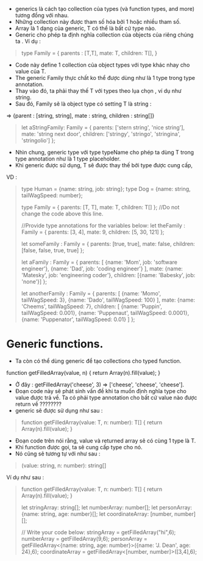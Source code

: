 - generics là cách tạo collection của types (và function types, and more) tương đồng với nhau.
- Những collection này được tham số hóa bởi 1 hoặc nhiều tham số.
- Array<T> là 1 dạng của generic, T có thể là bất cứ type nào.
- Generic cho phép ta định nghĩa collection của objects của riêng chúng ta . Ví dụ :

>   type Family<T> = {
>       parents : [T,T], mate: T, children: T[],
>   }

- Code này define 1 collection của object types với type khác nhay cho value của T.
- The generic Family<T> thực chất ko thể được dùng như là 1 type trong type annotation.
- Thay vào đó, ta phải thay thế T với types theo lụa chọn , ví dụ như string.
- Sau đó, Family<string> sẽ là object type có setting T là string :

=> {parent : [string, string], mate : string, children : string[]}

>   let aStringFamily: Family<string> = {
>     parents: ['stern string', 'nice string'],
>     mate: 'string next door', 
>     children: ['stringy', 'stringo', 'stringina', 'stringolio']
>   };

- Nhìn chung, generic type với type typeName<T> cho phép ta dùng T trong type annotation như là 1 type placeholder.
- Khi generic được sử dụng, T sẽ được thay thế bởi type được cung cấp, 

VD : 

>   type Human = {name: string, job: string};
>   type Dog = {name: string, tailWagSpeed: number};
>   
>   type Family<T> = {
>     parents: [T, T], mate: T, children: T[]
>   };
>   //Do not change the code above this line.
>   
>   //Provide type annotations for the variables below:
>   let theFamily : Family<number> = {
>     parents: [3, 4], mate: 9, children: [5, 30, 121]
>   };
>   
>   let someFamily : Family<boolean> = {
>     parents: [true, true], mate: false, 
>     children: [false, false, true, true]
>   };
>   
>   let aFamily : Family<Human> =  {
>     parents: [
>       {name: 'Mom', job: 'software engineer'},
>       {name: 'Dad', job: 'coding engineer'}
>     ],
>     mate: {name: 'Matesky', job: 'engineering coder'},
>     children: [{name: 'Babesky', job: 'none'}]
>   };
>   
>   let anotherFamily : Family<Dog> = {
>     parents: [
>       {name: 'Momo', tailWagSpeed: 3},
>       {name: 'Dado', tailWagSpeed: 100}
>     ],
>     mate: {name: 'Cheems', tailWagSpeed: 7},
>     children: [
>       {name: 'Puppin', tailWagSpeed: 0.001},
>       {name: 'Puppenaut', tailWagSpeed: 0.0001},
>       {name: 'Puppenator', tailWagSpeed: 0.01}
>     ]
>   };

# Generic functions.
- Ta còn có thể dùng generic để tạo collections cho typed function.

function getFilledArray(value, n) {
  return Array(n).fill(value);
}

- Ở đây : getFilledArray('cheese', 3) => ['cheese', 'cheese', 'cheese'].
-  Đoạn code này sẽ phát sinh vấn đề khi ta muốn định nghĩa type cho value được trả về. Ta có phải type annotation cho bất cứ value nào được return về ????????
- generic sẽ được sử dụng như sau :

>   function getFilledArray<T>(value: T, n: number): T[] {
>     return Array(n).fill(value);
>   }

- Đoạn code trên nói rằng, value và returned array sẽ có cùng 1 type là T.
- Khi function được gọi, ta sẽ cung cấp type cho nó.
- Nó cũng sẽ tương tự với như sau :

>   (value: string, n: number): string[]

Ví dụ như sau :

>   function getFilledArray<T>(value: T, n: number): T[] {
>     return Array(n).fill(value);
>   }
>   
>   let stringArray: string[];
>   let numberArray: number[];
>   let personArray: {name: string, age: number}[];
>   let coordinateArray: [number, number][];
>   
>   // Write your code below:
>   stringArray = getFilledArray<string>("hi",6);
>   numberArray = getFilledArray<number>(9,6);
>   personArray = getFilledArray<{name: string, age: number}>({name: 'J. Dean', age: 24},6);
>   coordinateArray = getFilledArray<[number, number]>([3,4],6);


